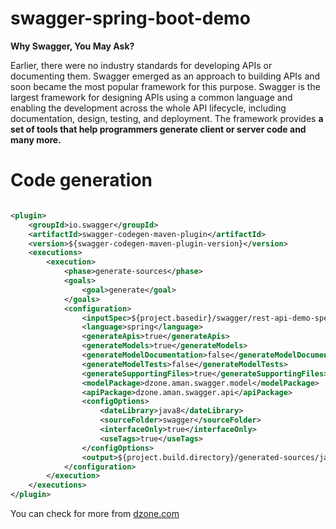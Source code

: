 # swagger-spring-boot-demo

**Why Swagger, You May Ask?**

Earlier, there were no industry standards for developing APIs or documenting them. Swagger emerged as an approach to building APIs and soon became the most popular framework for this purpose. Swagger is the largest framework for designing APIs using a common language and enabling the development across the whole API lifecycle, including documentation, design, testing, and deployment. The framework provides **a set of tools that help programmers generate client or server code and many more.**

# Code generation 
```xml

<plugin>
	<groupId>io.swagger</groupId>
	<artifactId>swagger-codegen-maven-plugin</artifactId>
	<version>${swagger-codegen-maven-plugin-version}</version>
	<executions>
		<execution>
			<phase>generate-sources</phase>
			<goals>
				<goal>generate</goal>
			</goals>
			<configuration>
				<inputSpec>${project.basedir}/swagger/rest-api-demo-spec-definition.yml</inputSpec>
				<language>spring</language>
				<generateApis>true</generateApis>
				<generateModels>true</generateModels>
				<generateModelDocumentation>false</generateModelDocumentation>
				<generateModelTests>false</generateModelTests>
				<generateSupportingFiles>true</generateSupportingFiles>
				<modelPackage>dzone.aman.swagger.model</modelPackage>
				<apiPackage>dzone.aman.swagger.api</apiPackage>
				<configOptions>
					<dateLibrary>java8</dateLibrary>
					<sourceFolder>swagger</sourceFolder>
					<interfaceOnly>true</interfaceOnly>
					<useTags>true</useTags>
				</configOptions>
				<output>${project.build.directory}/generated-sources/java</output>
			</configuration>
		</execution>
	</executions>
</plugin>

```
 You can check for more from [dzone.com](https://dzone.com/articles/openapi-swagger-and-spring-boot-integration)
